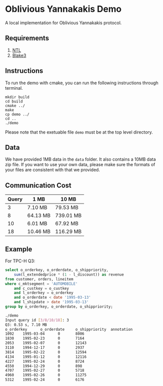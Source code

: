 # Oblivious Yannakakis Demo
A local implementation for Oblivious Yannakakis protocol.

## Requirements

1. [NTL](https://www.shoup.net/ntl/)
2. [Blake3](https://github.com/BLAKE3-team/BLAKE3)

## Instructions
To run the demo with cmake, you can run the following instructions through terminal.

```
mkdir build
cd build
cmake ../
make
cp demo ../
cd ..
./demo
```

Please note that the exetuable file `demo` must be at the top level directory.

## Data
We have provided 1MB data in the `data` folder. It also contains a 10MB data zip file. If you want to use your own data, please make sure the formats of your files are consistent with that we provided.

## Communication Cost

| Query   |  1 MB         | 10 MB         |
| -------- | -----------  | ------------  | 
| 3           | 7.10 MB     |79.53 MB    |
| 8           | 64.13 MB   |739.01 MB  |
| 10         | 6.01 MB     |67.92 MB    |
| 18         | 10.46 MB   |116.29 MB  |

## Example

For TPC-H Q3:
``` sql
select o_orderkey, o_orderdate, o_shippriority,
    sum(l_extendedprice * (1 - l_discount)) as revenue
from customer, orders, lineitem
where c_mktsegment = 'AUTOMOBILE'
    and c_custkey = o_custkey
    and l_orderkey = o_orderkey
    and o_orderdate < date '1995-03-13'
    and l_shipdate > date '1995-03-13'
group by o_orderkey, o_orderdate, o_shippriority;
```

``` bash
./demo
Input query id [3/8/10/18]: 3
Q3: 0.53 s, 7.10 MB
o_orderkey      o_orderdate     o_shippriority  annotation
1092    1995-03-04      0       8006
1830    1995-02-23      0       7164
2053    1995-02-07      0       12143
3110    1994-12-17      0       2937
3814    1995-02-22      0       12594
4134    1995-01-12      0       12116
4227    1995-02-24      0       8724
4550    1994-12-29      0       898
4707    1995-02-27      0       5718
4960    1995-02-26      0       11275
5312    1995-02-24      0       6176
```
